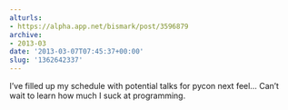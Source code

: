 ```yaml
---
alturls:
- https://alpha.app.net/bismark/post/3596879
archive:
- 2013-03
date: '2013-03-07T07:45:37+00:00'
slug: '1362642337'
---
```


I’ve filled up my schedule with potential talks for pycon next feel… Can’t wait to learn how much I suck at programming.
